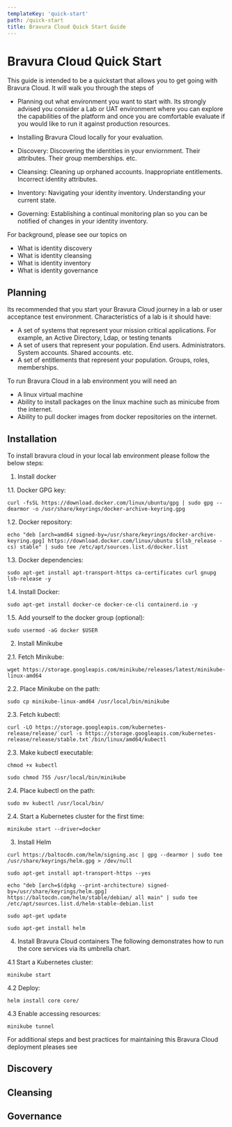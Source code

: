 ```yaml
---
templateKey: 'quick-start'
path: /quick-start
title: Bravura Cloud Quick Start Guide
---
```


# Bravura Cloud Quick Start

This guide is intended to be a quickstart that allows you to get going with Bravura Cloud. It will walk you through the steps of

* Planning out what environment you want to start with. Its strongly advised you consider a Lab or UAT environment where you can explore the capabilities of the platform and once you are comfortable evaluate if you would like to run it against production resources.

* Installing Bravura Cloud locally for your evaluation.
* Discovery: Discovering the identities in your enviornment. Their attributes. Their group memberships. etc. 
* Cleansing: Cleaning up orphaned accounts. Inappropriate entitlements. Incorrect identity attributes. 
* Inventory: Navigating your identity inventory. Understanding your current state. 
* Governing: Establishing a continual monitoring plan so you can be notified of changes in your identity inventory. 

For background, please see our topics on
* What is identity discovery
* What is identity cleansing
* What is identity inventory
* What is identity governance


## Planning

Its recommended that you start your Bravura Cloud journey in a lab or user acceptance test environment. Characteristics of a lab is it should have:

* A set of systems that represent your mission critical applications. For example, an Active Directory, Ldap, or testing tenants 
* A set of users that represent your population. End users. Administrators. System accounts. Shared accounts. etc.
* A set of entitlements that represent your population. Groups, roles, memberships. 

To run Bravura Cloud in a lab environment you will need an
* A linux virtual machine
* Ability to install packages on the linux machine such as minicube from the internet. 
* Ability to pull docker images from docker repositories on the internet. 

## Installation

To install bravura cloud in your local lab environment please follow the below steps:

1. Install docker 

1.1. Docker GPG key:

`curl -fsSL https://download.docker.com/linux/ubuntu/gpg | sudo gpg --dearmor -o /usr/share/keyrings/docker-archive-keyring.gpg`

1.2. Docker repository:

`echo "deb [arch=amd64 signed-by=/usr/share/keyrings/docker-archive-keyring.gpg] https://download.docker.com/linux/ubuntu $(lsb_release -cs) stable" | sudo tee /etc/apt/sources.list.d/docker.list`

1.3. Docker dependencies:

`sudo apt-get install apt-transport-https ca-certificates curl gnupg lsb-release -y`

1.4. Install Docker:

`sudo apt-get install docker-ce docker-ce-cli containerd.io -y`

1.5. Add yourself to the docker group (optional):

`sudo usermod -aG docker $USER`

2. Install Minikube

2.1. Fetch Minikube:

`wget https://storage.googleapis.com/minikube/releases/latest/minikube-linux-amd64`

2.2. Place Minikube on the path:

`sudo cp minikube-linux-amd64 /usr/local/bin/minikube`

2.3. Fetch kubectl:

```curl -LO https://storage.googleapis.com/kubernetes-release/release/`curl -s https://storage.googleapis.com/kubernetes-release/release/stable.txt`/bin/linux/amd64/kubectl```

2.3. Make kubectl executable:

`chmod +x kubectl`

`sudo chmod 755 /usr/local/bin/minikube`

2.4. Place kubectl on the path:

`sudo mv kubectl /usr/local/bin/`

2.4. Start a Kubernetes cluster for the first time:

`minikube start --driver=docker`

3. Install Helm

`curl https://baltocdn.com/helm/signing.asc | gpg --dearmor | sudo tee /usr/share/keyrings/helm.gpg > /dev/null`

`sudo apt-get install apt-transport-https --yes`

`echo "deb [arch=$(dpkg --print-architecture) signed-by=/usr/share/keyrings/helm.gpg] https://baltocdn.com/helm/stable/debian/ all main" | sudo tee /etc/apt/sources.list.d/helm-stable-debian.list`

`sudo apt-get update`

`sudo apt-get install helm`


4. Install Bravura Cloud containers
The following demonstrates how to run the core services via its umbrella chart.

4.1 Start a Kubernetes cluster:

`minikube start`

4.2 Deploy:

`helm install core core/`

4.3 Enable accessing resources:

`minikube tunnel`

For additional steps and best practices for maintaining this Bravura Cloud deployment pleases see <REF TO DOCS>

## Discovery

## Cleansing

## Governance




